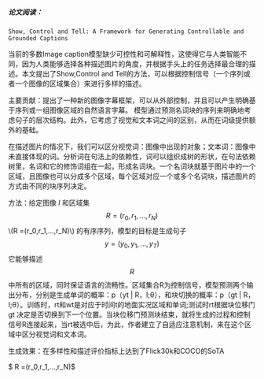 
##### 论文阅读：
 `Show, Control and Tell: A Framework for Generating Controllable and Grounded Captions`
 
   当前的多数Image caption模型缺少可控性和可解释性，这使得它与人类智能不同，因为人类能够选择各种描述图片的角度，并根据手头上的任务选择最合理的描述。本文提出了Show,Control and Tell的方法，可以根据控制信号（一个序列或者一个图像的区域集合）来进行多样的描述。
 
 主要贡献：提出了一种新的图像字幕框架，可以从外部控制，并且可以产生明确基于序列或一组图像区域的自然语言字幕。
          模型通过预测名词块的序列来明确地考虑句子的层次结构。此外，它考虑了视觉和文本词之间的区别，从而在词级提供额外的基础。 
          
   在描述图片的情况下，我们可以区分视觉词：图像中出现的对象；文本词：图像中未直接体现的词。分析词在句法上的依赖性，词可以组织成树的形状，在句法依赖树里，名词和它的修饰词组在一起，形成名词块。一个名词块就基于图片中的一个区域，且图像也可以分成多个区域，每个区域对应一个或多个名词块，描述图片的方式由不同的块序列决定。
   
   方法：给定图像 $I$ 和区域集 $$R =(r_0,r_1,...,r_N)$$    \\(R =(r_0,r_1,...,r_N)\\) 的有序序列，模型的目标是生成句子$$y =(y_0,y_1,...,y_T)$$它能够描述$$R$$中所有的区域，同时保证语言的流畅性。区域集合R为控制信号，模型预测两个输出分布，分别是生成单词的概率：p（yt | R，I;θ），和块切换的概率：p（gt | R，I;θ）。训练时，rt和wt是对应于时间t的地面实况区域和单词;测试时rt根据块位移门gt 决定是否切换到下一个位置。当块位移门预测块结束，就将生成的过程和控制信号R连接起来，当rt被选中后，为此，作者建立了自适应注意机制，来在这个区域中区分视觉词和文本词。
   
   生成效果：在多样性和描述评价指标上达到了Flick30k和COCO的SoTA
   
$ R =(r_0,r_1,...,r_N)$
